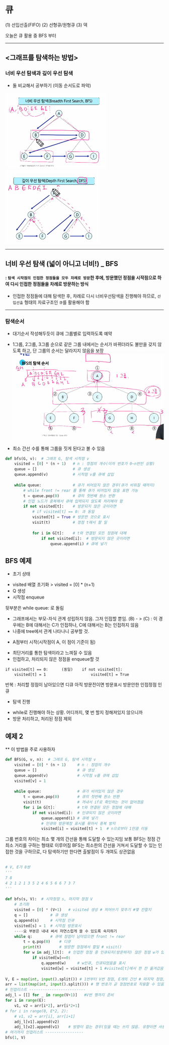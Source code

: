 # 큐

(1) 선입선출(FIFO)
(2) 선형큐/원형큐
(3) 덱

오늘은 큐 활용 중 BFS 부터

---
## <그래프를 탐색하는 방법>

### 너비 우선 탐색과 깊이 우선 탐색
* 둘 비교해서 공부하기 (이동 순서도로 파악)

![img.png](img.png)
![img_1.png](img_1.png)

---
## 너비 우선 탐색 (넓이 아니고 너비!) _ BFS
#### : `탐색 시작점의 인접한 정점들을 모두 차례로 방문`한 후에, 방문했던 정점을 시작점으로 하여 다시 인접한 정점들을 차례로 방문하는 방식
- 인접한 정점들에 대해 탐색한 후, 차례로 다시 너비우선탐색을 진행해야 하므로, `선입선출` 형태의 자료구조인 `큐`를 활용해야 함

---
### 탐색순서
- 대기순서 작성해두듯이 큐에 그룹별로 입력하도록 예약
- 1그룹, 2그룹, 3그룹 순으로 같은 그룹 내에서는 순서가 바뀌더라도 불만을 갖지 않도록 하고, 단 그룹의 순서는 달라지지 않음을 보장
![img_2.png](img_2.png)

- 최소 간선 수를 통해 그룹을 짓게 된다고 볼 수 있음

```python
def bfs(G, v):  # 그래프 G, 탐색 시작점 v
    visited = [0] * (n + 1)   # n : 정점의 개수(이자 번호가 0~n번인 상황)
    queue = []                # 큐 생성
    queue.append(v)           # 시작점 v를 큐에 삽입

    while queue:              # 큐가 비어있지 않은 경우(큐가 비워질 때까지)
        # while front != rear 를 통해 큐가 비어있지 않음 표현 가능
        t = queue.pop(0)      # 큐의 첫번째 원소 반환
        # 인접 노드가 중복해서 큐에 입력되지 않도록 처리해야 함
        if not visited[t]:    # 방문되지 않은 곳이라면
            # if visited[t] == 0: 과 동일
            visited[t] = True # 방문한 것으로 표시
            visit(t)          # 정점 t에서 할 일
            
            for i in G[t]:    # t와 연결된 모든 정점에 대해
                if not visited[i]:  # 방문되지 않은 곳이라면
                    queue.append(i) # 큐에 넣기
```

## BFS 예제

* 초기 상태
- visited 배열 초기화 > visited = [0] * (n+1)
- Q 생성
- 시작점 enqueue

뒷부분은 while queue: 로 돌림

- 그래프에서는 부모-자식 관계 성립하지 않음. 그저 인접할 뿐임.
  (B) - > (C) : 이 경우에는 B에 대해서는 C가 인접하나, C에 대해서는 B는 인접하지 않음
- 나중에 tree에서 관계 나타나니 공부할 것.

* A점부터 시작(시작점이 A, 이 점이 기준이 됨)
- 최단거리를 통한 탐색이라고 느껴질 수 있음
- 인접하고, 처리되지 않은 정점을 enqueue할 것
```
if visited[t] == 0:      (동일)    if not visited[t]:
    visited[t] = 1                    visited[t] = True
```

반복 : 처리할 정점이 남아있으면
    디큐
    아직 방문전이면
        방문표시
        방문안한 인접정점 인큐

* 탐색 진행
- while로 진행해야 하는 상황. 어디까지, 몇 번 할지 정해져있지 않으니까
- 방문 처리하고, 처리된 정점 제외

## 예제 2
** 이 방법을 주로 사용하자

```python
def BFS(G, v, n):  # 그래프 G, 탐색 시작점 v
    visited = [0] * (n + 1)     # n : 정점의 개수
    queue = []                  # 큐 생성
    queue.append(v)             # 시작점 v를 큐에 삽입
    visited[v] = 1

    while queue:                # 큐가 비어있지 않은 경우
        t = queue.pop(0)        # 큐의 첫번째 원소 반환
        visit(t)                # 꺼내서 if로 확인하는 것이 없어졌음
        for i in G[t]:          # t와 연결된 모든 정점에 대해
            if not visited[i]:  # 인큐되지 않은 곳이라면
                queue.append(i) # 큐에 넣기
                # 인큐와 방문예정 표시를 묶어서 중복 방지
                visited[i] = visited[t] + 1  # n으로부터 1만큼 이동
```

그룹 번호의 차이는 최소 몇 개의 간선을 통해 도달할 수 있는지임
보통 BFS는 정점 간 최소 거리를 구하는 형태로 이루어짐
BFS는 최소한의 간선을 거쳐서 도달할 수 있는 인접한 것을 구하므로, 다 탐색하기만 한다면 출발점이 두 개여도 상관없음

```python

# V, E가 8쌍
'''
7 8
4 2 1 2 1 3 5 2 4 6 5 6 6 7 3 7 
'''

def bfs(s, V):  # 시작정점 s, 마지막 정점 V
    # 초기화
    visited = [0] * (V+1)   # visited 생성 # 띄어쓰기 맞추기 #몇 칸할지
    q = []          # 큐 생성
    q.append(s)     # 시작점 인큐
    visited[s] = 1  # 시작점 방문표시
    ----요 부분은 내내 써서 자연스럽게 쓸 수 있도록 숙지하기
    while q:        # 큐에 정점이 남아있으면 front != rear
        t = q.pop(0)    # 디큐
        print(t)        # 방문한 정점에서 할일 # visit()
        for w in adj_l[t]:  # 인접한 정점 중 인큐되지(방문하지) 않은 정점 w가 있으면
            if visited[w]==0:
                q.append(w)     # w인큐, 인큐되었음을 표시
                visited[w] = visited[t] + 1 #visited[t]에서 한 칸 옮겨갔음 표시

V, E = map(int, input().split()) # 1번부터 V번 정점, E개의 간선 # 마지막 정점, 간선 수
arr = list(map(int, input().split())) # 행 번호가 곧 정점번호로 작용할 수 있음
# 인접리스트 -------------------------
adj_l = [[] for _ in range(V+1)]   #V번 행까지 준비
for i in range(E):
    v1, v2 = arr[i*2], arr[i*2+1]
# for i in range(0, E*2, 2):
    # v1, v2 = arr[i], arr[i+1]   
    adj_l[v1].append(v2)
    adj_l[v2].append(v1)    # 방향이 없는 경우(있을 때는 쓰지 않음. 유향이면 사용 안 함)
# 여기까지 인접리스트 -----------------
bfs(1, V)
```








